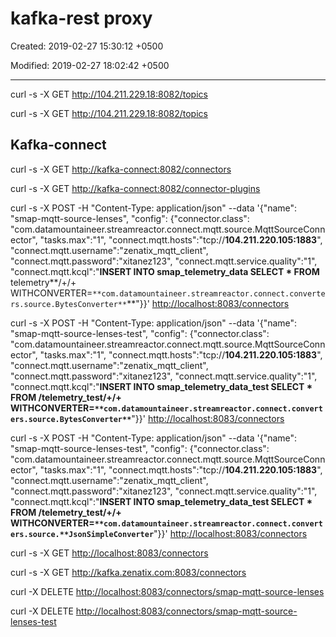 # kafka-rest proxy

Created: 2019-02-27 15:30:12 +0500

Modified: 2019-02-27 18:02:42 +0500

---

curl -s -X GET <http://104.211.229.18:8082/topics>

curl -s -X GET <http://104.211.229.18:8082/topics>

## Kafka-connect

curl -s -X GET <http://kafka-connect:8082/connectors>

curl -s -X GET <http://kafka-connect:8082/connector-plugins>

curl -s -X POST -H "Content-Type: application/json" --data '{"name": "smap-mqtt-source-lenses", "config": {"connector.class": "com.datamountaineer.streamreactor.connect.mqtt.source.MqttSourceConnector", "tasks.max":"1", "connect.mqtt.hosts":"tcp://**104.211.220.105:1883**", "connect.mqtt.username":"zenatix_mqtt_client", "connect.mqtt.password":"xitanez123", "connect.mqtt.service.quality":"1", "connect.mqtt.kcql":"**INSERT INTO smap_telemetry_data SELECT * FROM** telemetry**/+/+ WITHCONVERTER=`**com.datamountaineer.streamreactor.connect.converters.source.BytesConverter**`**"}}' <http://localhost:8083/connectors>

curl -s -X POST -H "Content-Type: application/json" --data '{"name": "smap-mqtt-source-lenses-test", "config": {"connector.class": "com.datamountaineer.streamreactor.connect.mqtt.source.MqttSourceConnector", "tasks.max":"1", "connect.mqtt.hosts":"tcp://**104.211.220.105:1883**", "connect.mqtt.username":"zenatix_mqtt_client", "connect.mqtt.password":"xitanez123", "connect.mqtt.service.quality":"1", "connect.mqtt.kcql":"**INSERT INTO smap_telemetry_data_test SELECT * FROM /**telemetry_test**/+/+ WITHCONVERTER=`**com.datamountaineer.streamreactor.connect.converters.source.BytesConverter**`**"}}' <http://localhost:8083/connectors>

curl -s -X POST -H "Content-Type: application/json" --data '{"name": "smap-mqtt-source-lenses-test", "config": {"connector.class": "com.datamountaineer.streamreactor.connect.mqtt.source.MqttSourceConnector", "tasks.max":"1", "connect.mqtt.hosts":"tcp://**104.211.220.105:1883**", "connect.mqtt.username":"zenatix_mqtt_client", "connect.mqtt.password":"xitanez123", "connect.mqtt.service.quality":"1", "connect.mqtt.kcql":"**INSERT INTO smap_telemetry_data_test SELECT * FROM /**telemetry_test**/+/+ WITHCONVERTER=`**com.datamountaineer.streamreactor.connect.converters.source.**JsonSimpleConverter`**"}}' <http://localhost:8083/connectors>

curl -s -X GET <http://localhost:8083/connectors>

curl -s -X GET <http://kafka.zenatix.com:8083/connectors>

curl -X DELETE <http://localhost:8083/connectors/smap-mqtt-source-lenses>

curl -X DELETE <http://localhost:8083/connectors/smap-mqtt-source-lenses-test>

